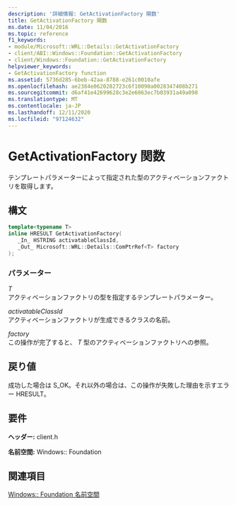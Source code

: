 ```yaml
---
description: '詳細情報: GetActivationFactory 関数'
title: GetActivationFactory 関数
ms.date: 11/04/2016
ms.topic: reference
f1_keywords:
- module/Microsoft::WRL::Details::GetActivationFactory
- client/ABI::Windows::Foundation::GetActivationFactory
- client/Windows::Foundation::GetActivationFactory
helpviewer_keywords:
- GetActivationFactory function
ms.assetid: 5736d285-6beb-42aa-8788-e261c0010afe
ms.openlocfilehash: ae2384e0620282723c6f10090a0028347408b271
ms.sourcegitcommit: d6af41e42699628c3e2e6063ec7b03931a49a098
ms.translationtype: MT
ms.contentlocale: ja-JP
ms.lasthandoff: 12/11/2020
ms.locfileid: "97124632"
---
```

# <a name="getactivationfactory-function"></a>GetActivationFactory 関数

テンプレートパラメーターによって指定された型のアクティベーションファクトリを取得します。

## <a name="syntax"></a>構文

```cpp
template<typename T>
inline HRESULT GetActivationFactory(
   _In_ HSTRING activatableClassId,
   _Out_ Microsoft::WRL::Details::ComPtrRef<T> factory
);
```

### <a name="parameters"></a>パラメーター

*T*<br/>
アクティベーションファクトリの型を指定するテンプレートパラメーター。

*activatableClassId*<br/>
アクティベーションファクトリが生成できるクラスの名前。

*factory*<br/>
この操作が完了すると、 *T* 型のアクティベーションファクトリへの参照。

## <a name="return-value"></a>戻り値

成功した場合は S_OK。それ以外の場合は、この操作が失敗した理由を示すエラー HRESULT。

## <a name="requirements"></a>要件

**ヘッダー:** client.h

**名前空間:** Windows:: Foundation

## <a name="see-also"></a>関連項目

[Windows:: Foundation 名前空間](windows-foundation-namespace.md)
